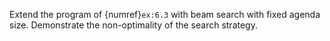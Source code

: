 <!--exercise 6.3-->
Extend the program of {numref}`ex:6.3` with beam search with fixed agenda size. Demonstrate the non-optimality of the search strategy.
